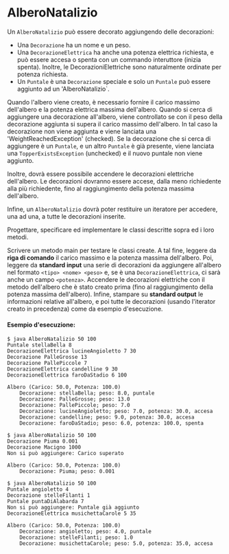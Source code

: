 # AlberoNatalizio

Un `AlberoNatalizio` può essere decorato aggiungendo delle decorazioni:

* Una `Decorazione` ha un nome e un peso.
* Una `DecorazioneElettrica` ha anche una potenza elettrica richiesta, e può essere accesa o spenta con un commando interuttore (inizia spenta). 
Inoltre, le DecorazioniElettriche sono naturalmente ordinate per potenza richiesta.
* Un `Puntale` è una `Decorazione` speciale e solo un `Puntale` può essere aggiunto ad un 'AlberoNatalizio`.

Quando l'albero viene creato, è necessario fornire il carico massimo dell'albero e la potenza elettrica massima dell'albero. 
Quando si cerca di aggiungere una decorazione all'albero, viene controllato se con il peso della decorazione aggiunta si supera il carico massimo dell'albero.
 In tal caso la decorazione non viene aggiunta e viene lanciata una 'WeightReachedException' (checked). Se la decorazione che si cerca di aggiungere 
 è un `Puntale`, e un altro `Puntale` è già presente, viene lanciata una `TopperExistsException` (unchecked) e il nuovo puntale non viene aggiunto.

Inoltre, dovrà essere possibile accendere le decorazioni elettriche dell'albero. Le decorazioni dovranno essere accese, dalla meno richiedente alla 
più richiedente, fino al raggiungimento della potenza massima dell'albero.

Infine, un `AlberoNatalizio` dovrà poter restituire un iteratore per accedere, una ad una, a tutte le decorazioni inserite.

Progettare, specificare ed implementare le classi descritte sopra ed i loro metodi.

Scrivere un metodo main per testare le classi create. A tal fine, leggere da **riga di comando** il carico massimo e la potenza massima dell'albero.
Poi, leggere da **standard input** una serie di decorazioni da aggiungere all'albero nel formato `<tipo> <nome> <peso>` e, se è una `DecorazioneElettrica`, 
ci sarà anche un campo `<potenza>`.
Accendere le decorazioni elettriche con il metodo dell'albero che è stato creato prima (fino al raggiungimento della potenza massima dell'albero).
Infine, stampare su **standard output** le informazioni relative all'albero, e poi tutte le decorazioni (usando l'iterator creato in precedenza) 
come da esempio d'esecuzione.

#### Esempio d'esecuzione:

```text
$ java AlberoNatalizio 50 100
Puntale stellaBella 8
DecorazioneElettrica lucineAngioletto 7 30
Decorazione PalleGrosse 13
Decorazione PallePiccole 7
DecorazioneElettrica candelline 9 30
DecorazioneElettrica faroDaStadio 6 100

Albero (Carico: 50.0, Potenza: 100.0)
	Decorazione: stellaBella; peso: 8.0, puntale
	Decorazione: PalleGrosse; peso: 13.0
	Decorazione: PallePiccole; peso: 7.0
	Decorazione: lucineAngioletto; peso: 7.0, potenza: 30.0, accesa
	Decorazione: candelline; peso: 9.0, potenza: 30.0, accesa
	Decorazione: faroDaStadio; peso: 6.0, potenza: 100.0, spenta
    
$ java AlberoNatalizio 50 100
Decorazione Piuma 0.001
Decorazione Macigno 1000
Non si può aggiungere: Carico superato

Albero (Carico: 50.0, Potenza: 100.0)
	Decorazione: Piuma; peso: 0.001

$ java AlberoNatalizio 50 100
Puntale angioletto 4
Decorazione stelleFilanti 1
Puntale puntaDiAlabarda 7
Non si può aggiungere: Puntale già aggiunto
DecorazioneElettrica musichettaCarole 5 35

Albero (Carico: 50.0, Potenza: 100.0)
	Decorazione: angioletto; peso: 4.0, puntale
	Decorazione: stelleFilanti; peso: 1.0
	Decorazione: musichettaCarole; peso: 5.0, potenza: 35.0, accesa
```